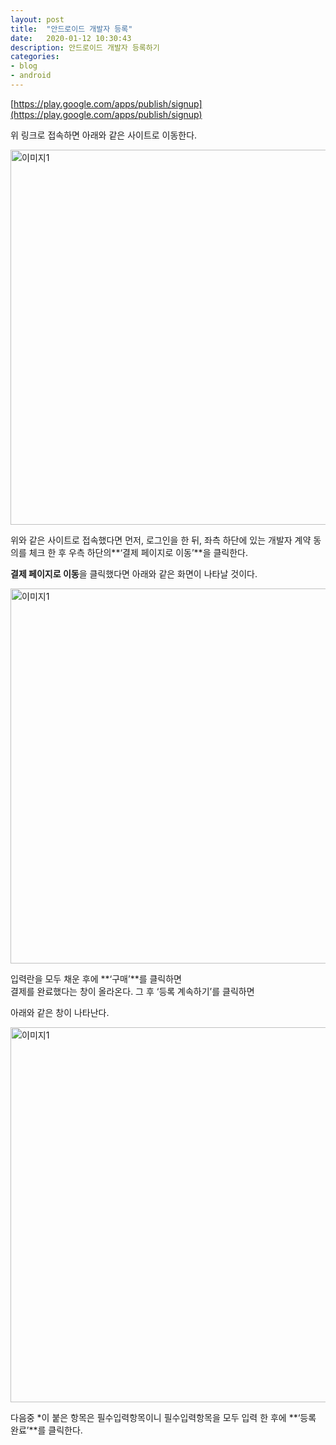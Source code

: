 ```yaml
---
layout: post
title:  "안드로이드 개발자 등록"
date:   2020-01-12 10:30:43
description: 안드로이드 개발자 등록하기
categories: 
- blog
- android
---
```


[https://play.google.com/apps/publish/signup](https://play.google.com/apps/publish/signup)

위 링크로 접속하면 아래와 같은 사이트로 이동한다.

<img src="https://miro.medium.com/max/1841/1*xf6Ho9OzEOAJW_flG6Kwrg.png" width="900px" height="600px" title="px(픽셀) 크기 설정" alt="이미지1"><br/>

위와 같은 사이트로 접속했다면 먼저, 로그인을 한 뒤, 좌측 하단에 있는 개발자 계약 동의를 체크 한 후 우측 하단의**‘결제 페이지로 이동’**을 클릭한다.

**결제 페이지로 이동**을 클릭했다면 아래와 같은 화면이 나타날 것이다.


<img src="https://miro.medium.com/max/406/1*n-VX30DMBYD6Pkyj4uWrBQ.png" width="900px" height="600px" title="px(픽셀) 크기 설정" alt="이미지1"><br/>

입력란을 모두 채운 후에 **‘구매’**를 클릭하면  
결제를 완료했다는 창이 올라온다. 그 후 ‘등록 계속하기’를 클릭하면

아래와 같은 창이 나타난다.

<img src="https://miro.medium.com/max/728/1*RoPOJv1Psh2qhJ9bmq4pYg.png" width="900px" height="600px" title="px(픽셀) 크기 설정" alt="이미지1"><br/>


다음중 *이 붙은 항목은 필수입력항목이니 필수입력항목을 모두 입력 한 후에  **‘등록 완료’**를 클릭한다.

